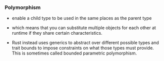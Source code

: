 ### Polymorphism

- enable a child type to be used in the same places as the parent type
- which means that you can substitute multiple objects for each other at runtime if they share certain characteristics.

- Rust instead uses generics to abstract over different possible types and trait bounds to impose constraints on what those types must provide. This is sometimes called bounded parametric polymorphism.
